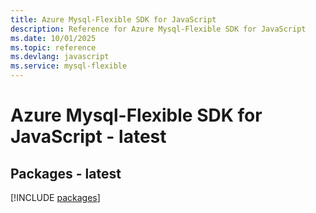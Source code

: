 ```yaml
---
title: Azure Mysql-Flexible SDK for JavaScript
description: Reference for Azure Mysql-Flexible SDK for JavaScript
ms.date: 10/01/2025
ms.topic: reference
ms.devlang: javascript
ms.service: mysql-flexible
---
```

# Azure Mysql-Flexible SDK for JavaScript - latest
## Packages - latest
[!INCLUDE [packages](mysql-flexible-index.md)]